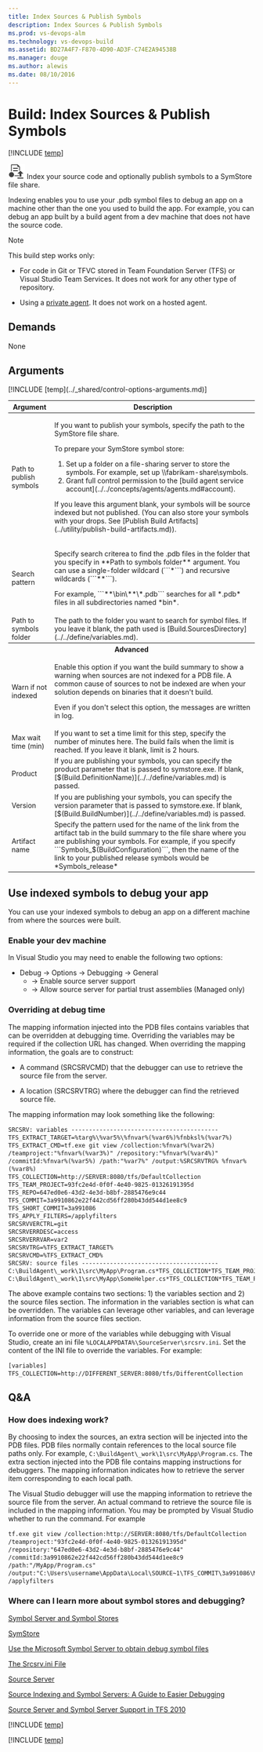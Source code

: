 ```yaml
---
title: Index Sources & Publish Symbols
description: Index Sources & Publish Symbols
ms.prod: vs-devops-alm
ms.technology: vs-devops-build
ms.assetid: BD27A4F7-F870-4D90-AD3F-C74E2A94538B
ms.manager: douge
ms.author: alewis
ms.date: 08/10/2016
---
```


# Build: Index Sources & Publish Symbols

[!INCLUDE [temp](../../_shared/version-tfs-2015-rtm.md)]

![](_img/index-sources-publish-symbols.png) Index your source code and optionally publish symbols to a SymStore file share.

Indexing enables you to use your .pdb symbol files to debug an app on a machine other than the one you used to build the app. For example, you can debug an app built by a build agent from a dev machine that does not have the source code.

> [!NOTE]
> This build step works only:
> 
> * For code in Git or TFVC stored in Team Foundation Server (TFS) or Visual Studio Team Services. It does not work for any other type of repository.
> 
> * Using a [private agent](../../concepts/agents/agents.md#install). It does not work on a hosted agent.

## Demands

None

## Arguments

<table>
<thead>
<tr>
<th>Argument</th>
<th>Description</th>
</tr>
</thead>
<tr>
<td>Path to publish symbols</td>
<td><p>If you want to publish your symbols, specify the path to the SymStore file share.
</p>
<p>To prepare your SymStore symbol store:</p>
<ol>
<li>Set up a folder on a file-sharing server to store the symbols. For example, set up \\fabrikam-share\symbols.</li>
<li>Grant full control permission to the [build agent service account](../../concepts/agents/agents.md#account).</li>
</ol>
<p>If you leave this argument blank, your symbols will be source indexed but not published. (You can also store your symbols with your drops. See [Publish Build Artifacts](../utility/publish-build-artifacts.md)).
</p>
</td>
</tr>
<tr>
<td>Search pattern</td>
<td>
<p>Specify search criterea to find the .pdb files in the folder that you specify in **Path to symbols folder** argument. You can use a single-folder wildcard (```*```) and recursive wildcards (```**```).</p>
<p> For example, ```**\bin\**\*.pdb``` searches for all *.pdb* files in all subdirectories named *bin*.</p>
</td>
</tr>
<tr>
<td>Path to symbols folder </td>
<td>The path to the folder you want to search for symbol files.  If you leave it blank, the path used is [Build.SourcesDirectory](../../define/variables.md).</td>
</tr>
<tr>
<th style="text-align: center" colspan="2">Advanced</th>
</tr>
<tr>
<td>Warn if not indexed</td>
<td><p>Enable this option if you want the build summary to show a warning when sources are not indexed for a PDB file. A common cause of sources to not be indexed are when your solution depends on binaries that it doesn't build.</p>
<p>Even if you don't select this option, the messages are written in log.
</p></td>
</tr>
<tr>
<td>Max wait time (min) </td>
<td>If you want to set a time limit for this step, specify the number of minutes here. The build fails when the limit is reached. If you leave it blank, limit is 2 hours.</td>
</tr>
<tr>
<td>Product</td>
<td>If you are publishing your symbols, you can specify the product parameter that is passed to symstore.exe. If blank, [$(Build.DefinitionName)](../../define/variables.md) is passed.</td>
</tr>
<tr>
<td>Version</td>
<td>If you are publishing your symbols, you can specify the version parameter that is passed to symstore.exe.  If blank, [$(Build.BuildNumber)](../../define/variables.md) is passed.</td>
</tr>
<tr>
<td>Artifact name</td>
<td>Specify the pattern used for the name of the link from the artifact tab in the build summary to the file share where you are publishing your symbols. For example, if you specify ```Symbols_$(BuildConfiguration)```, then the name of the link to your published release symbols would be *Symbols_release*</td>
</tr>
[!INCLUDE [temp](../_shared/control-options-arguments.md)]
</table>

## Use indexed symbols to debug your app

You can use your indexed symbols to debug an app on a different machine from where the sources were built.

### Enable your dev machine

In Visual Studio you may need to enable the following two options:

* Debug -> Options -> Debugging -> General
  * -> Enable source server support
  * -> Allow source server for partial trust assemblies (Managed only)

### Overriding at debug time

The mapping information injected into the PDB files contains variables that can be overridden at debugging time. Overriding the variables may be required if the collection URL has changed. When overriding the mapping information, the goals are to construct:

* A command (SRCSRVCMD) that the debugger can use to retrieve the source file from the server.

* A location (SRCSRVTRG) where the debugger can find the retrieved source file.

 The mapping information may look something like the following:

```
SRCSRV: variables ------------------------------------------
TFS_EXTRACT_TARGET=%targ%\%var5%\%fnvar%(%var6%)%fnbksl%(%var7%)
TFS_EXTRACT_CMD=tf.exe git view /collection:%fnvar%(%var2%) /teamproject:"%fnvar%(%var3%)" /repository:"%fnvar%(%var4%)" /commitId:%fnvar%(%var5%) /path:"%var7%" /output:%SRCSRVTRG% %fnvar%(%var8%)
TFS_COLLECTION=http://SERVER:8080/tfs/DefaultCollection
TFS_TEAM_PROJECT=93fc2e4d-0f0f-4e40-9825-01326191395d
TFS_REPO=647ed0e6-43d2-4e3d-b8bf-2885476e9c44
TFS_COMMIT=3a9910862e22f442cd56ff280b43dd544d1ee8c9
TFS_SHORT_COMMIT=3a991086
TFS_APPLY_FILTERS=/applyfilters
SRCSRVVERCTRL=git
SRCSRVERRDESC=access
SRCSRVERRVAR=var2
SRCSRVTRG=%TFS_EXTRACT_TARGET%
SRCSRVCMD=%TFS_EXTRACT_CMD%
SRCSRV: source files ---------------------------------------
C:\BuildAgent\_work\1\src\MyApp\Program.cs*TFS_COLLECTION*TFS_TEAM_PROJECT*TFS_REPO*TFS_COMMIT*TFS_SHORT_COMMIT*/MyApp/Program.cs*TFS_APPLY_FILTERS
C:\BuildAgent\_work\1\src\MyApp\SomeHelper.cs*TFS_COLLECTION*TFS_TEAM_PROJECT*TFS_REPO*TFS_COMMIT*TFS_SHORT_COMMIT*/MyApp/SomeHelper.cs*TFS_APPLY_FILTERS
```

 The above example contains two sections: 1) the variables section and 2) the source files section. The information in the variables section is what can be overridden. The variables can leverage other variables, and can leverage information from the source files section.

 To override one or more of the variables while debugging with Visual Studio, create an ini file ```%LOCALAPPDATA%\SourceServer\srcsrv.ini```. Set the content of the INI file to override the variables. For example:

```
[variables]
TFS_COLLECTION=http://DIFFERENT_SERVER:8080/tfs/DifferentCollection
```

## Q&A
<!-- BEGINSECTION class="md-qanda" -->


### How does indexing work?

By choosing to index the sources, an extra section will be injected into the PDB files. PDB files normally contain references to the local source file paths only. For example, ```C:\BuildAgent\_work\1\src\MyApp\Program.cs```. The extra section injected into the PDB file contains mapping instructions for debuggers. The mapping information indicates how to retrieve the server item corresponding to each local path.

 The Visual Studio debugger will use the mapping information to retrieve the source file from the server. An actual command to retrieve the source file is included in the mapping information. You may be prompted by Visual Studio whether to run the command. For example
```
tf.exe git view /collection:http://SERVER:8080/tfs/DefaultCollection /teamproject:"93fc2e4d-0f0f-4e40-9825-01326191395d" /repository:"647ed0e6-43d2-4e3d-b8bf-2885476e9c44" /commitId:3a9910862e22f442cd56ff280b43dd544d1ee8c9 /path:"/MyApp/Program.cs" /output:"C:\Users\username\AppData\Local\SOURCE~1\TFS_COMMIT\3a991086\MyApp\Program.cs" /applyfilters
```

### Where can I learn more about symbol stores and debugging?

[Symbol Server and Symbol Stores](https://msdn.microsoft.com/en-us/library/ms680693%28VS.85%29.aspx)

[SymStore](https://msdn.microsoft.com/en-us/library/ff558848%28VS.85%29.aspx)

[Use the Microsoft Symbol Server to obtain debug symbol files](https://msdn.microsoft.com/en-us/library/windows/desktop/ee416588%28v=vs.85%29.aspx)

[The Srcsrv.ini File](https://msdn.microsoft.com/en-us/library/windows/hardware/ff558876%28v=vs.85%29.aspx)

[Source Server](https://msdn.microsoft.com/en-us/library/windows/desktop/ms680641%28v=vs.85%29.aspx)

[Source Indexing and Symbol Servers: A Guide to Easier Debugging](http://www.codeproject.com/Articles/115125/Source-Indexing-and-Symbol-Servers-A-Guide-to-Easi)

[Source Server and Symbol Server Support in TFS 2010](http://www.edsquared.com/2011/02/12/Source+Server+And+Symbol+Server+Support+In+TFS+2010.aspx)


[!INCLUDE [temp](../../_shared/qa-agents.md)]

[!INCLUDE [temp](../../_shared/qa-versions.md)]

<!-- ENDSECTION -->
